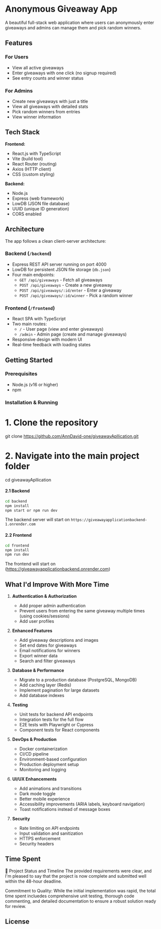 # Anonymous Giveaway App

A beautiful full-stack web application where users can anonymously enter giveaways and admins can manage them and pick random winners.

## Features

### For Users
- View all active giveaways
- Enter giveaways with one click (no signup required)
- See entry counts and winner status

### For Admins
- Create new giveaways with just a title
- View all giveaways with detailed stats
- Pick random winners from entries
- View winner information

## Tech Stack

**Frontend:**
- React.js with TypeScript
- Vite (build tool)
- React Router (routing)
- Axios (HTTP client)
- CSS (custom styling)

**Backend:**
- Node.js
- Express (web framework)
- LowDB (JSON file database)
- UUID (unique ID generation)
- CORS enabled

## Architecture

The app follows a clean client-server architecture:

### Backend (`/backend`)
- Express REST API server running on port 4000
- LowDB for persistent JSON file storage (`db.json`)
- Four main endpoints:
  - `GET /api/giveaways` - Fetch all giveaways
  - `POST /api/giveaways` - Create a new giveaway
  - `POST /api/giveaways/:id/enter` - Enter a giveaway
  - `POST /api/giveaways/:id/winner` - Pick a random winner

### Frontend (`/frontend`)
- React SPA with TypeScript
- Two main routes:
  - `/` - User page (view and enter giveaways)
  - `/admin` - Admin page (create and manage giveaways)
- Responsive design with modern UI
- Real-time feedback with loading states



## Getting Started

### Prerequisites
- Node.js (v16 or higher)
- npm

### Installation & Running
# 1. Clone the repository
git clone https://github.com/AnnDavid-one/giveawayApllication.git

# 2. Navigate into the main project folder
cd giveawayApllication

#### 2.1 Backend

```bash
cd backend
npm install
npm start or npm run dev
```

The backend server will start on `https://giveawayapplicationbackend-1.onrender.com`

#### 2.2 Frontend

```bash
cd frontend
npm install
npm run dev
```

The frontend will start on (https://giveawayapplicationbackend.onrender.com)




## What I'd Improve With More Time

1. **Authentication & Authorization**
   - Add proper admin authentication
   - Prevent users from entering the same giveaway multiple times (using cookies/sessions)
   - Add user profiles

2. **Enhanced Features**
   - Add giveaway descriptions and images
   - Set end dates for giveaways
   - Email notifications for winners
   - Export winner data
   - Search and filter giveaways

3. **Database & Performance**
   - Migrate to a production database (PostgreSQL, MongoDB)
   - Add caching layer (Redis)
   - Implement pagination for large datasets
   - Add database indexes

4. **Testing**
   - Unit tests for backend API endpoints
   - Integration tests for the full flow
   - E2E tests with Playwright or Cypress
   - Component tests for React components

5. **DevOps & Production**
   - Docker containerization
   - CI/CD pipeline
   - Environment-based configuration
   - Production deployment setup
   - Monitoring and logging

6. **UI/UX Enhancements**
   - Add animations and transitions
   - Dark mode toggle
   - Better mobile experience
   - Accessibility improvements (ARIA labels, keyboard navigation)
   - Toast notifications instead of message boxes

7. **Security**
   - Rate limiting on API endpoints
   - Input validation and sanitization
   - HTTPS enforcement
   - Security headers

## Time Spent

🚀 Project Status and Timeline
The provided requirements were clear, and I'm pleased to say that the project is now complete and submitted well within the 48-hour deadline.

Commitment to Quality: While the initial implementation was rapid, the total time spent incluedes comprehensive unit testing, thorough code commenting, and detailed documentation to ensure a robust  solution ready for review.
## License


